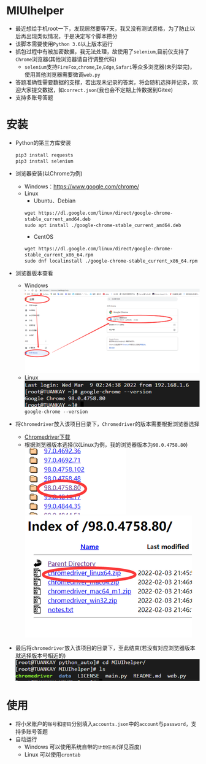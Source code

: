 # MIUIhelper
* 最近想给手机root一下，发现居然要等7天，我又没有测试资格，为了防止以后再出现类似情况，于是决定写个脚本攒分  
* 该脚本需要使用`Python 3.6`以上版本运行  
* 抓包过程中有被加密数据，我无法处理，故使用了`selenium`,目前仅支持了`Chrome`浏览器(其他浏览器请自行调整代码)  
    * `selenium`支持`FireFox`,`chrome`,`Ie`,`Edge`,`Safari`等众多浏览器(未列举完)，使用其他浏览器需要微调`web.py`
* 答题准确性需要数据的支撑，若出现未记录的答案，将会随机选择并记录，欢迎大家提交数据，如`correct.json`(我也会不定期上传数据到Gitee)  
* 支持多账号答题  
# 安装
* Python的第三方库安装  
    ```
    pip3 install requests
    pip3 install selenium
    ```  

* 浏览器安装(以Chrome为例)  
    * Windows：https://www.google.com/chrome/
    * Linux  
        * Ubuntu、Debian  
        ```
        wget https://dl.google.com/linux/direct/google-chrome-stable_current_amd64.deb
        sudo apt install ./google-chrome-stable_current_amd64.deb
        ```
        * CentOS  
        ```
        wget https://dl.google.com/linux/direct/google-chrome-stable_current_x86_64.rpm
        sudo dnf localinstall ./google-chrome-stable_current_x86_64.rpm
        ```

* 浏览器版本查看  
    * Windows  
    ![Win](image/ChromeVersion_win.png)  
    * Linux  
    ![Linux](image/ChromeVersion_linux.png)  
    `google-chrome --version`  
  
* 将`Chromedriver`放入该项目目录下，`Chromedriver`的版本需要根据浏览器选择  
    * [Chromedriver下载](http://chromedriver.storage.googleapis.com/index.html)  
    * 根据浏览器版本选择(以Linux为例，我的浏览器版本为`98.0.4758.80`)  
    ![example1](image/example1.png)  
    ![example2](image/example2.png)  

* 最后将`chromedriver`放入该项目的目录下，至此结束(若没有对应浏览器版本就选择版本号相近的)  
    ![example3](image/example3.png)  
  
# 使用  
* 将小米账户的`账号`和`密码`分别填入`accounts.json`中的`account`与`password`，支持多账号答题  
* 自动运行  
    * Windows 可以使用系统自带的`计划任务`(详见百度)  
    * Linux 可以使用`crontab`  
